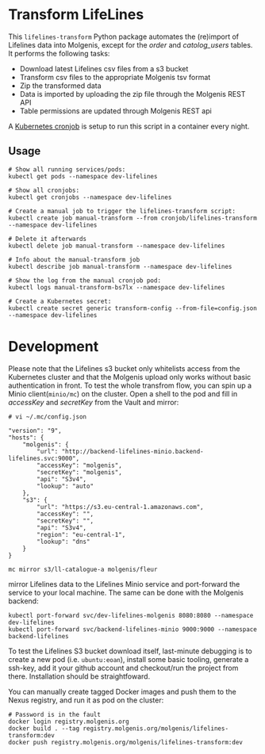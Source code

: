# Transform LifeLines
This `lifelines-transform` Python package automates the (re)import of Lifelines data into Molgenis,
except for the *order* and *catolog_users* tables. It performs the following tasks:
* Download latest Lifelines csv files from a s3 bucket
* Transform csv files to the appropriate Molgenis tsv format
* Zip the transformed data
* Data is imported by uploading the zip file through the Molgenis REST API
* Table permissions are updated through Molgenis REST api

A [Kubernetes cronjob](https://rancher.molgenis.org:7777/p/c-rrz2w:p-dtpjq/workload/cronjob:dev-lifelines:lifelines-transform) is setup to run this script in a container every night.


## Usage

    # Show all running services/pods:
    kubectl get pods --namespace dev-lifelines

    # Show all cronjobs:
    kubectl get cronjobs --namespace dev-lifelines

    # Create a manual job to trigger the lifelines-transform script:
    kubectl create job manual-transform --from cronjob/lifelines-transform --namespace dev-lifelines

    # Delete it afterwards
    kubectl delete job manual-transform --namespace dev-lifelines

    # Info about the manual-transform job
    kubectl describe job manual-transform --namespace dev-lifelines

    # Show the log from the manual cronjob pod:
    kubectl logs manual-transform-bs7lx --namespace dev-lifelines

    # Create a Kubernetes secret:
    kubectl create secret generic transform-config --from-file=config.json --namespace dev-lifelines


# Development
Please note that the Lifelines s3 bucket only whitelists access from the Kubernetes cluster
and that the Molgenis upload only works without basic authentication in front. To test the
whole transfrom flow, you can spin up a Minio client(`minio/mc`) on the cluster.
Open a shell to the pod and fill in *accessKey* and *secretKey* from the Vault and mirror:

    # vi ~/.mc/config.json

    "version": "9",
    "hosts": {
        "molgenis": {
            "url": "http://backend-lifelines-minio.backend-lifelines.svc:9000",
            "accessKey": "molgenis",
            "secretKey": "molgenis",
            "api": "S3v4",
            "lookup": "auto"
        },
        "s3": {
            "url": "https://s3.eu-central-1.amazonaws.com",
            "accessKey": "",
            "secretKey": "",
            "api": "S3v4",
            "region": "eu-central-1",
            "lookup": "dns"
        }
    }

    mc mirror s3/ll-catalogue-a molgenis/fleur

 mirror Lifelines data to the Lifelines Minio service and port-forward the service to your local machine. The same can be done with the Molgenis backend:

    kubectl port-forward svc/dev-lifelines-molgenis 8080:8080 --namespace dev-lifelines
    kubectl port-forward svc/backend-lifelines-minio 9000:9000 --namespace backend-lifelines

To test the Lifelines S3 bucket download itself, last-minute debugging is to create a new pod (i.e. `ubuntu:eoan`), install some basic tooling, generate a ssh-key, add it your github account and checkout/run the project from there. Installation should be straightfoward.

You can manually create tagged Docker images and push them to the Nexus registry, and run it as pod on the cluster:

    # Password is in the fault
    docker login registry.molgenis.org
    docker build . --tag registry.molgenis.org/molgenis/lifelines-transform:dev
    docker push registry.molgenis.org/molgenis/lifelines-transform:dev
